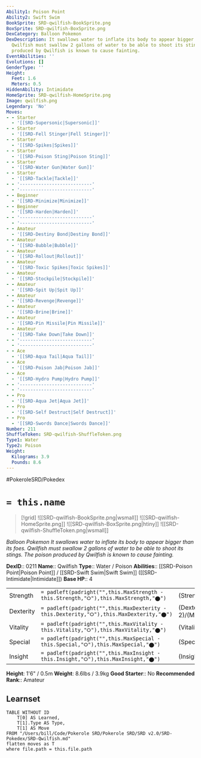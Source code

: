 ```yaml
---
Ability1: Poison Point
Ability2: Swift Swim
BookSprite: SRD-qwilfish-BookSprite.png
BoxSprite: SRD-qwilfish-BoxSprite.png
DexCategory: Balloon Pokemon
DexDescription: It swallows water to inflate its body to appear bigger than its foes.
  Qwilfish must swallow 2 gallons of water to be able to shoot its stings. The poison
  produced by Qwilfish is known to cause fainting.
EventAbilities: ''
Evolutions: []
GenderType: ''
Height:
  Feet: 1.6
  Meters: 0.5
HiddenAbility: Intimidate
HomeSprite: SRD-qwilfish-HomeSprite.png
Image: qwilfish.png
Legendary: 'No'
Moves:
- - Starter
  - '[[SRD-Supersonic|Supersonic]]'
- - Starter
  - '[[SRD-Fell Stinger|Fell Stinger]]'
- - Starter
  - '[[SRD-Spikes|Spikes]]'
- - Starter
  - '[[SRD-Poison Sting|Poison Sting]]'
- - Starter
  - '[[SRD-Water Gun|Water Gun]]'
- - Starter
  - '[[SRD-Tackle|Tackle]]'
- - '---------------------------'
  - '---------------------------'
- - Beginner
  - '[[SRD-Minimize|Minimize]]'
- - Beginner
  - '[[SRD-Harden|Harden]]'
- - '---------------------------'
  - '---------------------------'
- - Amateur
  - '[[SRD-Destiny Bond|Destiny Bond]]'
- - Amateur
  - '[[SRD-Bubble|Bubble]]'
- - Amateur
  - '[[SRD-Rollout|Rollout]]'
- - Amateur
  - '[[SRD-Toxic Spikes|Toxic Spikes]]'
- - Amateur
  - '[[SRD-Stockpile|Stockpile]]'
- - Amateur
  - '[[SRD-Spit Up|Spit Up]]'
- - Amateur
  - '[[SRD-Revenge|Revenge]]'
- - Amateur
  - '[[SRD-Brine|Brine]]'
- - Amateur
  - '[[SRD-Pin Missile|Pin Missile]]'
- - Amateur
  - '[[SRD-Take Down|Take Down]]'
- - '---------------------------'
  - '---------------------------'
- - Ace
  - '[[SRD-Aqua Tail|Aqua Tail]]'
- - Ace
  - '[[SRD-Poison Jab|Poison Jab]]'
- - Ace
  - '[[SRD-Hydro Pump|Hydro Pump]]'
- - '---------------------------'
  - '---------------------------'
- - Pro
  - '[[SRD-Aqua Jet|Aqua Jet]]'
- - Pro
  - '[[SRD-Self Destruct|Self Destruct]]'
- - Pro
  - '[[SRD-Swords Dance|Swords Dance]]'
Number: 211
ShuffleToken: SRD-qwilfish-ShuffleToken.png
Type1: Water
Type2: Poison
Weight:
  Kilograms: 3.9
  Pounds: 8.6
---
```


#PokeroleSRD/Pokedex

# `= this.name`

> [!grid]
> ![[SRD-qwilfish-BookSprite.png|wsmall]]
> ![[SRD-qwilfish-HomeSprite.png]]
> ![[SRD-qwilfish-BoxSprite.png|htiny]]
> ![[SRD-qwilfish-ShuffleToken.png|wsmall]]


*Balloon Pokemon*
*It swallows water to inflate its body to appear bigger than its foes. Qwilfish must swallow 2 gallons of water to be able to shoot its stings. The poison produced by Qwilfish is known to cause fainting.*

**DexID**:: 0211
**Name**:: Qwilfish
**Type**:: Water / Poison
**Abilities**:: [[SRD-Poison Point|Poison Point]] / [[SRD-Swift Swim|Swift Swim]] ([[SRD-Intimidate|Intimidate]])
**Base HP**:: 4

|           |                                                                                        |                                          |
| --------- | -------------------------------------------------------------------------------------- | ---------------------------------------- |
| Strength  | `= padleft(padright("",this.MaxStrength - this.Strength,"⭘"),this.MaxStrength,"⬤")`    | (Strength::3)/(MaxStrength::6)   |
| Dexterity | `= padleft(padright("",this.MaxDexterity - this.Dexterity,"⭘"),this.MaxDexterity,"⬤")` | (Dexterity:: 2)/(MaxDexterity::5) |
| Vitality  | `= padleft(padright("",this.MaxVitality - this.Vitality,"⭘"),this.MaxVitality,"⬤")`    | (Vitality::2)/(MaxVitality::5)   |
| Special   | `= padleft(padright("",this.MaxSpecial - this.Special,"⭘"),this.MaxSpecial,"⬤")`       | (Special::2)/(MaxSpecial::4)     |
| Insight   | `= padleft(padright("",this.MaxInsight - this.Insight,"⭘"),this.MaxInsight,"⬤")`       | (Insight::2)/(MaxInsight::4)     |

**Height**: 1'6" / 0.5m
**Weight**: 8.6lbs / 3.9kg
**Good Starter**:: No
**Recommended Rank**:: Amateur

## Learnset

```dataview
TABLE WITHOUT ID
    T[0] AS Learned,
    T[1].Type AS Type,
    T[1] AS Move
FROM "/Users/bill/Code/Pokerole SRD/Pokerole SRD/SRD v2.0/SRD-Pokedex/SRD-Qwilfish.md"
flatten moves as T
where file.path = this.file.path
```
